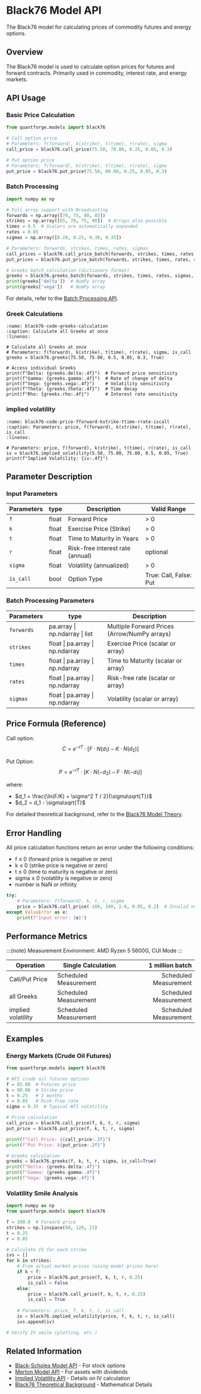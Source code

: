 # Black76 Model API

The Black76 model for calculating prices of commodity futures and energy options.

## Overview

The Black76 model is used to calculate option prices for futures and forward contracts.
Primarily used in commodity, interest rate, and energy markets.

## API Usage

### Basic Price Calculation

```python
from quantforge.models import black76

# Call option price
# Parameters: f(forward), k(strike), t(time), r(rate), sigma
call_price = black76.call_price(75.50, 70.00, 0.25, 0.05, 0.3)

# Put option price  
# Parameters: f(forward), k(strike), t(time), r(rate), sigma
put_price = black76.put_price(75.50, 80.00, 0.25, 0.05, 0.3)
```

### Batch Processing

```python
import numpy as np

# Full array support with Broadcasting
forwards = np.array([70, 75, 80, 85])
strikes = np.array([65, 70, 75, 80])  # Arrays also possible
times = 0.5  # Scalars are automatically expanded
rates = 0.05
sigmas = np.array([0.20, 0.25, 0.30, 0.35])

# Parameters: forwards, strikes, times, rates, sigmas
call_prices = black76.call_price_batch(forwards, strikes, times, rates, sigmas)
put_prices = black76.put_price_batch(forwards, strikes, times, rates, sigmas)

# Greeks batch calculation (dictionary format)
greeks = black76.greeks_batch(forwards, strikes, times, rates, sigmas, is_calls=True)
print(greeks['delta'])  # NumPy array
print(greeks['vega'])   # NumPy array
```

For details, refer to the [Batch Processing API](batch_processing.md).

### Greek Calculations

```{code-block} python
:name: black76-code-greeks-calculation
:caption: Calculate all Greeks at once
:linenos:

# Calculate all Greeks at once
# Parameters: f(forward), k(strike), t(time), r(rate), sigma, is_call
greeks = black76.greeks(75.50, 75.00, 0.5, 0.05, 0.3, True)

# Access individual Greeks
print(f"Delta: {greeks.delta:.4f}")  # Forward price sensitivity
print(f"Gamma: {greeks.gamma:.4f}")  # Rate of change of delta
print(f"Vega: {greeks.vega:.4f}")    # Volatility sensitivity
print(f"Theta: {greeks.theta:.4f}")  # Time decay
print(f"Rho: {greeks.rho:.4f}")      # Interest rate sensitivity
```

### implied volatility

```{code-block} python
:name: black76-code-price-fforward-kstrike-ttime-rrate-iscall
:caption: Parameters: price, f(forward), k(strike), t(time), r(rate), is_call
:linenos:

# Parameters: price, f(forward), k(strike), t(time), r(rate), is_call
iv = black76.implied_volatility(5.50, 75.00, 75.00, 0.5, 0.05, True)
print(f"Implied Volatility: {iv:.4f}")
```

## Parameter Description

### Input Parameters

| Parameters | type | Description | Valid Range |
|-----------|-----|------|----------|
| `f` | float | Forward Price | > 0 |
| `k` | float | Exercise Price (Strike) | > 0 |
| `t` | float | Time to Maturity in Years | > 0 |
| `r` | float | Risk-free interest rate (annual) | optional |
| `sigma` | float | Volatility (annualized) | > 0 |
| `is_call` | bool | Option Type | True: Call, False: Put |

### Batch Processing Parameters

| Parameters | type | Description |
|-----------|-----|------|
| `forwards` | pa.array \| np.ndarray \| list | Multiple Forward Prices (Arrow/NumPy arrays) |
| `strikes` | float \| pa.array \| np.ndarray | Exercise Price (scalar or array) |
| `times` | float \| pa.array \| np.ndarray | Time to Maturity (scalar or array) |
| `rates` | float \| pa.array \| np.ndarray | Risk-free rate (scalar or array) |
| `sigmas` | float \| pa.array \| np.ndarray | Volatility (scalar or array) |

## Price Formula (Reference)

Call option:
$$C = e^{-rT} \cdot [F \cdot N(d_1) - K \cdot N(d_2)]$$

Put Option:
$$P = e^{-rT} \cdot [K \cdot N(-d_2) - F \cdot N(-d_1)]$$

where:
- $d_1 = \frac{\ln(F/K) + \sigma^2 T / 2}{\sigma\sqrt{T}}$
- $d_2 = d_1 - \sigma\sqrt{T}$

For detailed theoretical background, refer to the [Black76 Model Theory](../../models/black76.md).

## Error Handling

All price calculation functions return an error under the following conditions:

- f ≤ 0 (forward price is negative or zero)
- k ≤ 0 (strike price is negative or zero)
- t ≤ 0 (time to maturity is negative or zero)
- sigma ≤ 0 (volatility is negative or zero)
- number is NaN or infinity

```python
try:
    # Parameters: f(forward), k, t, r, sigma
    price = black76.call_price(-100, 100, 1.0, 0.05, 0.2)  # Invalid negative value
except ValueError as e:
    print(f"Input error: {e}")
```

## Performance Metrics

:::{note}
Measurement Environment: AMD Ryzen 5 5600G, CUI Mode
:::

| Operation | Single Calculation | 1 million batch |
|------|----------|--------------:|
| Call/Put Price | Scheduled Measurement | Scheduled Measurement |
| all Greeks | Scheduled Measurement | Scheduled Measurement |
| implied volatility | Scheduled Measurement | Scheduled Measurement |

## Examples

### Energy Markets (Crude Oil Futures)

```python
from quantforge.models import black76

# WTI crude oil futures options
f = 85.00  # Futures price
k = 90.00  # Strike price
t = 0.25   # 3 months
r = 0.05   # Risk-free rate
sigma = 0.35  # Typical WTI volatility

# Price calculation
call_price = black76.call_price(f, k, t, r, sigma)
put_price = black76.put_price(f, k, t, r, sigma)

print(f"Call Price: ${call_price:.2f}")
print(f"Put Price: ${put_price:.2f}")

# Greeks calculation
greeks = black76.greeks(f, k, t, r, sigma, is_call=True)
print(f"Delta: {greeks.delta:.4f}")
print(f"Gamma: {greeks.gamma:.4f}")
print(f"Vega: {greeks.vega:.4f}")
```

### Volatility Smile Analysis

```python
import numpy as np
from quantforge.models import black76

f = 100.0  # Forward price
strikes = np.linspace(80, 120, 21)
t = 0.25
r = 0.05

# Calculate IV for each strike
ivs = []
for k in strikes:
    # From actual market prices (using model prices here)
    if k < f:
        price = black76.put_price(f, k, t, r, 0.25)
        is_call = False
    else:
        price = black76.call_price(f, k, t, r, 0.25)
        is_call = True
    
    # Parameters: price, f, k, t, r, is_call
    iv = black76.implied_volatility(price, f, k, t, r, is_call)
    ivs.append(iv)

# Verify IV smile (plotting, etc.)
```

## Related Information

- [Black-Scholes Model API](black_scholes.md) - For stock options
- [Merton Model API](merton.md) - For assets with dividends
- [Implied Volatility API](implied_vol.md) - Details on IV calculation
- [Black76 Theoretical Background](../../models/black76.md) - Mathematical Details
